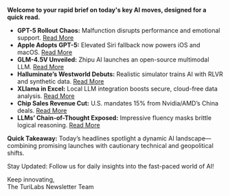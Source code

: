 <p><strong>Welcome to your rapid brief on today's key AI moves, designed for a quick read.</strong></p>
<ul>
<li><strong>GPT-5 Rollout Chaos:</strong> Malfunction disrupts performance and emotional support. <a href="https://arstechnica.com/information-technology/2025/08/the-gpt-5-rollout-has-been-a-big-mess/">Read More</a></li>
<li><strong>Apple Adopts GPT-5:</strong> Elevated Siri fallback now powers iOS and macOS. <a href="https://arstechnica.com/ai/2025/08/apple-brings-openais-gpt-5-to-ios-and-macos/">Read More</a></li>
<li><strong>GLM-4.5V Unveiled:</strong> Zhipu AI launches an open-source multimodal LLM. <a href="https://github.com/zai-org/GLM-V">Read More</a></li>
<li><strong>Halluminate’s Westworld Debuts:</strong> Realistic simulator trains AI with RLVR and synthetic data. <a href="https://arstechnica.com/ai/2025/08/researchers-find-llms-are-bad-at-logical-inference-good-at-fluent-nonsense/">Read More</a></li>
<li><strong>XLlama in Excel:</strong> Local LLM integration boosts secure, cloud-free data analysis. <a href="https://pythonandvba.com/xllama/">Read More</a></li>
<li><strong>Chip Sales Revenue Cut:</strong> U.S. mandates 15% from Nvidia/AMD’s China deals. <a href="https://www.washingtonpost.com/technology/2025/08/10/nvidia-amd-china-chips-deal-trump/">Read More</a></li>
<li><strong>LLMs’ Chain-of-Thought Exposed:</strong> Impressive fluency masks brittle logical reasoning. <a href="https://arxiv.org/pdf/2508.01191">Read More</a></li>
</ul>
<p><strong>Quick Takeaway:</strong> Today’s headlines spotlight a dynamic AI landscape—combining promising launches with cautionary technical and geopolitical shifts.</p>
<p>Stay Updated: Follow us for daily insights into the fast-paced world of AI!</p>
<p>Keep innovating,<br />
The TuriLabs Newsletter Team</p>